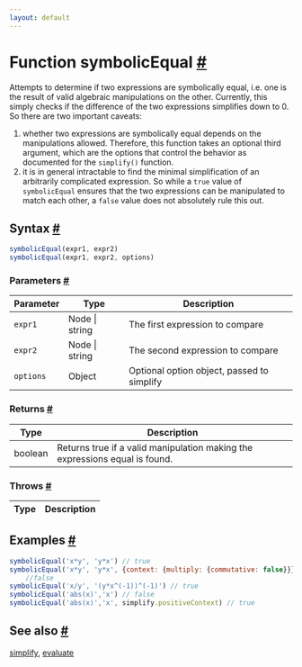 ```yaml
---
layout: default
---
```


<!-- Note: This file is automatically generated from source code comments. Changes made in this file will be overridden. -->

<h1 id="function-symbolicequal">Function symbolicEqual <a href="#function-symbolicequal" title="Permalink">#</a></h1>

Attempts to determine if two expressions are symbolically equal, i.e.
one is the result of valid algebraic manipulations on the other.
Currently, this simply checks if the difference of the two expressions
simplifies down to 0. So there are two important caveats:
1. whether two expressions are symbolically equal depends on the
    manipulations allowed. Therefore, this function takes an optional
    third argument, which are the options that control the behavior
    as documented for the `simplify()` function.
2. it is in general intractable to find the minimal simplification of
    an arbitrarily complicated expression. So while a `true` value
    of `symbolicEqual` ensures that the two expressions can be manipulated
    to match each other, a `false` value does not absolutely rule this out.


<h2 id="syntax">Syntax <a href="#syntax" title="Permalink">#</a></h2>

```js
symbolicEqual(expr1, expr2)
symbolicEqual(expr1, expr2, options)
```

<h3 id="parameters">Parameters <a href="#parameters" title="Permalink">#</a></h3>

Parameter | Type | Description
--------- | ---- | -----------
`expr1` | Node &#124; string | The first expression to compare
`expr2` | Node &#124; string | The second expression to compare
`options` | Object | Optional option object, passed to simplify

<h3 id="returns">Returns <a href="#returns" title="Permalink">#</a></h3>

Type | Description
---- | -----------
boolean |  Returns true if a valid manipulation making the expressions equal is found.


<h3 id="throws">Throws <a href="#throws" title="Permalink">#</a></h3>

Type | Description
---- | -----------


<h2 id="examples">Examples <a href="#examples" title="Permalink">#</a></h2>

```js
symbolicEqual('x*y', 'y*x') // true
symbolicEqual('x*y', 'y*x', {context: {multiply: {commutative: false}}})
    //false
symbolicEqual('x/y', '(y*x^(-1))^(-1)') // true
symbolicEqual('abs(x)','x') // false
symbolicEqual('abs(x)','x', simplify.positiveContext) // true
```


<h2 id="see-also">See also <a href="#see-also" title="Permalink">#</a></h2>

[simplify](simplify.html),
[evaluate](evaluate.html)
